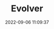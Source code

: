 ---
date: 2022-09-06 11:09:37
title: 'Evolver'	
tags: [free]
price: Free via Demo. No price yet	
link: https://store.steampowered.com/app/1544700/Evolver/	
discord: https://discord.gg/6KJrUTmXvH	
twitter: https://twitter.com/WepGraStu
---